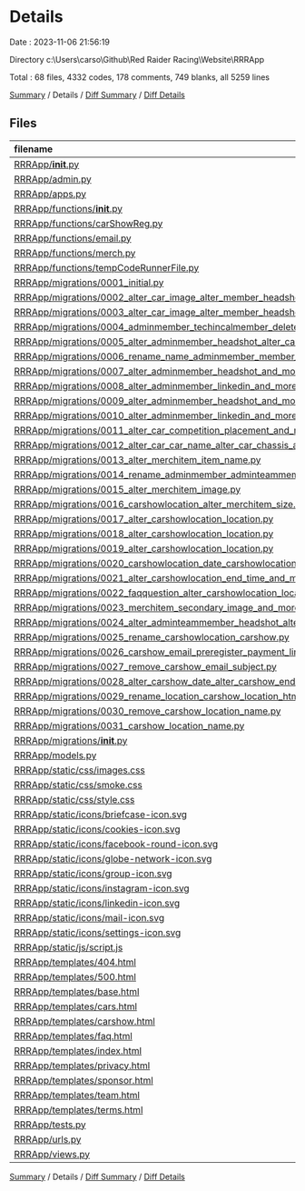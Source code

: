 # Details

Date : 2023-11-06 21:56:19

Directory c:\\Users\\carso\\Github\\Red Raider Racing\\Website\\RRRApp

Total : 68 files,  4332 codes, 178 comments, 749 blanks, all 5259 lines

[Summary](results.md) / Details / [Diff Summary](diff.md) / [Diff Details](diff-details.md)

## Files
| filename | language | code | comment | blank | total |
| :--- | :--- | ---: | ---: | ---: | ---: |
| [RRRApp/__init__.py](/RRRApp/__init__.py) | Python | 0 | 0 | 1 | 1 |
| [RRRApp/admin.py](/RRRApp/admin.py) | Python | 8 | 1 | 2 | 11 |
| [RRRApp/apps.py](/RRRApp/apps.py) | Python | 4 | 0 | 3 | 7 |
| [RRRApp/functions/__init__.py](/RRRApp/functions/__init__.py) | Python | 0 | 0 | 1 | 1 |
| [RRRApp/functions/carShowReg.py](/RRRApp/functions/carShowReg.py) | Python | 17 | 8 | 3 | 28 |
| [RRRApp/functions/email.py](/RRRApp/functions/email.py) | Python | 53 | 1 | 9 | 63 |
| [RRRApp/functions/merch.py](/RRRApp/functions/merch.py) | Python | 13 | 0 | 2 | 15 |
| [RRRApp/functions/tempCodeRunnerFile.py](/RRRApp/functions/tempCodeRunnerFile.py) | Python | 1 | 1 | 0 | 2 |
| [RRRApp/migrations/0001_initial.py](/RRRApp/migrations/0001_initial.py) | Python | 42 | 1 | 7 | 50 |
| [RRRApp/migrations/0002_alter_car_image_alter_member_headshot_and_more.py](/RRRApp/migrations/0002_alter_car_image_alter_member_headshot_and_more.py) | Python | 27 | 1 | 6 | 34 |
| [RRRApp/migrations/0003_alter_car_image_alter_member_headshot_and_more.py](/RRRApp/migrations/0003_alter_car_image_alter_member_headshot_and_more.py) | Python | 22 | 1 | 6 | 29 |
| [RRRApp/migrations/0004_adminmember_techincalmember_delete_member.py](/RRRApp/migrations/0004_adminmember_techincalmember_delete_member.py) | Python | 32 | 1 | 6 | 39 |
| [RRRApp/migrations/0005_alter_adminmember_headshot_alter_car_image_and_more.py](/RRRApp/migrations/0005_alter_adminmember_headshot_alter_car_image_and_more.py) | Python | 27 | 1 | 6 | 34 |
| [RRRApp/migrations/0006_rename_name_adminmember_member_name_and_more.py](/RRRApp/migrations/0006_rename_name_adminmember_member_name_and_more.py) | Python | 32 | 1 | 6 | 39 |
| [RRRApp/migrations/0007_alter_adminmember_headshot_and_more.py](/RRRApp/migrations/0007_alter_adminmember_headshot_and_more.py) | Python | 108 | 1 | 6 | 115 |
| [RRRApp/migrations/0008_alter_adminmember_linkedin_and_more.py](/RRRApp/migrations/0008_alter_adminmember_linkedin_and_more.py) | Python | 17 | 1 | 6 | 24 |
| [RRRApp/migrations/0009_alter_adminmember_headshot_and_more.py](/RRRApp/migrations/0009_alter_adminmember_headshot_and_more.py) | Python | 17 | 1 | 6 | 24 |
| [RRRApp/migrations/0010_alter_adminmember_linkedin_and_more.py](/RRRApp/migrations/0010_alter_adminmember_linkedin_and_more.py) | Python | 17 | 1 | 6 | 24 |
| [RRRApp/migrations/0011_alter_car_competition_placement_and_more.py](/RRRApp/migrations/0011_alter_car_competition_placement_and_more.py) | Python | 23 | 1 | 6 | 30 |
| [RRRApp/migrations/0012_alter_car_car_name_alter_car_chassis_and_more.py](/RRRApp/migrations/0012_alter_car_car_name_alter_car_chassis_and_more.py) | Python | 37 | 1 | 6 | 44 |
| [RRRApp/migrations/0013_alter_merchitem_item_name.py](/RRRApp/migrations/0013_alter_merchitem_item_name.py) | Python | 12 | 1 | 6 | 19 |
| [RRRApp/migrations/0014_rename_adminmember_adminteammember_and_more.py](/RRRApp/migrations/0014_rename_adminmember_adminteammember_and_more.py) | Python | 15 | 1 | 6 | 22 |
| [RRRApp/migrations/0015_alter_merchitem_image.py](/RRRApp/migrations/0015_alter_merchitem_image.py) | Python | 12 | 1 | 6 | 19 |
| [RRRApp/migrations/0016_carshowlocation_alter_merchitem_size.py](/RRRApp/migrations/0016_carshowlocation_alter_merchitem_size.py) | Python | 20 | 1 | 6 | 27 |
| [RRRApp/migrations/0017_alter_carshowlocation_location.py](/RRRApp/migrations/0017_alter_carshowlocation_location.py) | Python | 12 | 1 | 6 | 19 |
| [RRRApp/migrations/0018_alter_carshowlocation_location.py](/RRRApp/migrations/0018_alter_carshowlocation_location.py) | Python | 12 | 1 | 6 | 19 |
| [RRRApp/migrations/0019_alter_carshowlocation_location.py](/RRRApp/migrations/0019_alter_carshowlocation_location.py) | Python | 12 | 1 | 6 | 19 |
| [RRRApp/migrations/0020_carshowlocation_date_carshowlocation_end_time_and_more.py](/RRRApp/migrations/0020_carshowlocation_date_carshowlocation_end_time_and_more.py) | Python | 22 | 1 | 6 | 29 |
| [RRRApp/migrations/0021_alter_carshowlocation_end_time_and_more.py](/RRRApp/migrations/0021_alter_carshowlocation_end_time_and_more.py) | Python | 17 | 1 | 6 | 24 |
| [RRRApp/migrations/0022_faqquestion_alter_carshowlocation_location.py](/RRRApp/migrations/0022_faqquestion_alter_carshowlocation_location.py) | Python | 20 | 1 | 6 | 27 |
| [RRRApp/migrations/0023_merchitem_secondary_image_and_more.py](/RRRApp/migrations/0023_merchitem_secondary_image_and_more.py) | Python | 37 | 1 | 6 | 44 |
| [RRRApp/migrations/0024_alter_adminteammember_headshot_alter_car_image_and_more.py](/RRRApp/migrations/0024_alter_adminteammember_headshot_alter_car_image_and_more.py) | Python | 32 | 1 | 6 | 39 |
| [RRRApp/migrations/0025_rename_carshowlocation_carshow.py](/RRRApp/migrations/0025_rename_carshowlocation_carshow.py) | Python | 11 | 1 | 6 | 18 |
| [RRRApp/migrations/0026_carshow_email_preregister_payment_link_and_more.py](/RRRApp/migrations/0026_carshow_email_preregister_payment_link_and_more.py) | Python | 17 | 1 | 6 | 24 |
| [RRRApp/migrations/0027_remove_carshow_email_subject.py](/RRRApp/migrations/0027_remove_carshow_email_subject.py) | Python | 11 | 1 | 6 | 18 |
| [RRRApp/migrations/0028_alter_carshow_date_alter_carshow_end_time_and_more.py](/RRRApp/migrations/0028_alter_carshow_date_alter_carshow_end_time_and_more.py) | Python | 22 | 1 | 6 | 29 |
| [RRRApp/migrations/0029_rename_location_carshow_location_html_and_more.py](/RRRApp/migrations/0029_rename_location_carshow_location_html_and_more.py) | Python | 17 | 1 | 6 | 24 |
| [RRRApp/migrations/0030_remove_carshow_location_name.py](/RRRApp/migrations/0030_remove_carshow_location_name.py) | Python | 11 | 1 | 6 | 18 |
| [RRRApp/migrations/0031_carshow_location_name.py](/RRRApp/migrations/0031_carshow_location_name.py) | Python | 12 | 1 | 6 | 19 |
| [RRRApp/migrations/__init__.py](/RRRApp/migrations/__init__.py) | Python | 0 | 0 | 1 | 1 |
| [RRRApp/models.py](/RRRApp/models.py) | Python | 55 | 1 | 14 | 70 |
| [RRRApp/static/css/images.css](/RRRApp/static/css/images.css) | CSS | 22 | 2 | 6 | 30 |
| [RRRApp/static/css/smoke.css](/RRRApp/static/css/smoke.css) | CSS | 160 | 4 | 25 | 189 |
| [RRRApp/static/css/style.css](/RRRApp/static/css/style.css) | CSS | 1,430 | 16 | 260 | 1,706 |
| [RRRApp/static/icons/briefcase-icon.svg](/RRRApp/static/icons/briefcase-icon.svg) | XML | 1 | 0 | 0 | 1 |
| [RRRApp/static/icons/cookies-icon.svg](/RRRApp/static/icons/cookies-icon.svg) | XML | 1 | 0 | 0 | 1 |
| [RRRApp/static/icons/facebook-round-icon.svg](/RRRApp/static/icons/facebook-round-icon.svg) | XML | 1 | 0 | 0 | 1 |
| [RRRApp/static/icons/globe-network-icon.svg](/RRRApp/static/icons/globe-network-icon.svg) | XML | 1 | 0 | 0 | 1 |
| [RRRApp/static/icons/group-icon.svg](/RRRApp/static/icons/group-icon.svg) | XML | 1 | 0 | 0 | 1 |
| [RRRApp/static/icons/instagram-icon.svg](/RRRApp/static/icons/instagram-icon.svg) | XML | 1 | 0 | 0 | 1 |
| [RRRApp/static/icons/linkedin-icon.svg](/RRRApp/static/icons/linkedin-icon.svg) | XML | 1 | 0 | 0 | 1 |
| [RRRApp/static/icons/mail-icon.svg](/RRRApp/static/icons/mail-icon.svg) | XML | 1 | 0 | 0 | 1 |
| [RRRApp/static/icons/settings-icon.svg](/RRRApp/static/icons/settings-icon.svg) | XML | 1 | 0 | 0 | 1 |
| [RRRApp/static/js/script.js](/RRRApp/static/js/script.js) | JavaScript | 554 | 70 | 89 | 713 |
| [RRRApp/templates/404.html](/RRRApp/templates/404.html) | HTML | 60 | 0 | 5 | 65 |
| [RRRApp/templates/500.html](/RRRApp/templates/500.html) | HTML | 14 | 0 | 2 | 16 |
| [RRRApp/templates/base.html](/RRRApp/templates/base.html) | HTML | 82 | 6 | 10 | 98 |
| [RRRApp/templates/cars.html](/RRRApp/templates/cars.html) | HTML | 86 | 0 | 5 | 91 |
| [RRRApp/templates/carshow.html](/RRRApp/templates/carshow.html) | HTML | 104 | 0 | 11 | 115 |
| [RRRApp/templates/faq.html](/RRRApp/templates/faq.html) | HTML | 82 | 0 | 2 | 84 |
| [RRRApp/templates/index.html](/RRRApp/templates/index.html) | HTML | 205 | 2 | 15 | 222 |
| [RRRApp/templates/privacy.html](/RRRApp/templates/privacy.html) | HTML | 63 | 0 | 13 | 76 |
| [RRRApp/templates/sponsor.html](/RRRApp/templates/sponsor.html) | HTML | 214 | 0 | 2 | 216 |
| [RRRApp/templates/team.html](/RRRApp/templates/team.html) | HTML | 81 | 0 | 2 | 83 |
| [RRRApp/templates/terms.html](/RRRApp/templates/terms.html) | HTML | 46 | 0 | 10 | 56 |
| [RRRApp/tests.py](/RRRApp/tests.py) | Python | 114 | 15 | 37 | 166 |
| [RRRApp/urls.py](/RRRApp/urls.py) | Python | 23 | 4 | 5 | 32 |
| [RRRApp/views.py](/RRRApp/views.py) | Python | 107 | 16 | 27 | 150 |

[Summary](results.md) / Details / [Diff Summary](diff.md) / [Diff Details](diff-details.md)